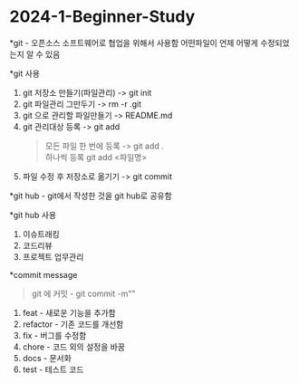 ﻿# 2024-1-Beginner-Study

*git - 오픈소스 소프트웨어로 협업을 위해서 사용함
   어떤파일이 언제 어떻게 수정되었는지 알 수 있음

*git 사용
1. git 저장소 만들기(파일관리) -> git init
2. git 파일관리 그만두기 -> rm -r .git
3. git 으로 관리할 파일만들기 -> README.md
4. git 관리대상 등록 -> git add
     > 모든 파일 한 번에 등록 -> git add .   
     > 하나씩 등록 git add <파일명>
7. 파일 수정 후 저장소로 옮기기 -> git commit

*git hub - git에서 작성한 것을 git hub로 공유함

*git hub 사용
1. 이슈트래킹
2. 코드리뷰
3. 프로젝트 업무관리

*commit message
> git 에 커밋 - git commit -m"<commit message>"
1. feat - 새로운 기능을 추가함
2. refactor - 기존 코드를 개선함
3. fix - 버그를 수정함
4. chore - 코드 외의 설정을 바꿈
5. docs - 문서화
6. test - 테스트 코드
   



   

   
   
